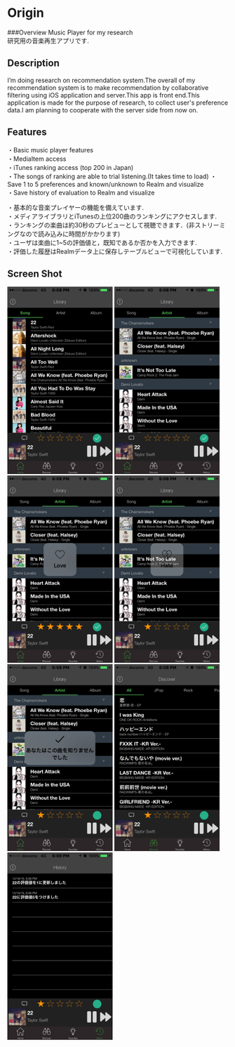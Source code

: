 # Origin

###Overview
Music Player for my research  
研究用の音楽再生アプリです.  

## Description
I’m doing research on recommendation system.The overall of my recommendation system is to make recommendation by collaborative filtering using iOS application and server.This app is front end.This application is made for the purpose of research, to collect user's preference data.I am planning to cooperate with the server side from now on.

## Features
・Basic music player features  
・MediaItem access  
・iTunes ranking access (top 200 in Japan)  
・The songs of ranking are able to trial listening.(It takes time to load)
・Save 1 to 5 preferences and known/unknown to Realm and visualize  
・Save history of evaluation to Realm and visualize  

・基本的な音楽プレイヤーの機能を備えています.  
・メディアライブラリとiTunesの上位200曲のランキングにアクセスします.  
・ランキングの楽曲は約30秒のプレビューとして視聴できます．(非ストリーミングなので読み込みに時間がかかります)   
・ユーザは楽曲に1~5の評価値と，既知であるか否かを入力できます.    
・評価した履歴はRealmデータ上に保存しテーブルビューで可視化しています.  

## Screen Shot
<img src="https://github.com/uesmgn/Origin/blob/Origin1.6/Origin/IMG_0842.PNG?raw=true" width="240px">
<img src="https://github.com/uesmgn/Origin/blob/Origin1.6/Origin/IMG_0843.PNG?raw=true" width="240px">
<img src="https://github.com/uesmgn/Origin/blob/Origin1.6/Origin/IMG_0844.PNG?raw=true" width="240px">
<img src="https://github.com/uesmgn/Origin/blob/Origin1.6/Origin/IMG_0845.PNG?raw=true" width="240px">
<img src="https://github.com/uesmgn/Origin/blob/Origin1.6/Origin/IMG_0846.PNG?raw=true" width="240px">
<img src="https://github.com/uesmgn/Origin/blob/Origin1.6/Origin/IMG_0847.PNG?raw=true" width="240px">
<img src="https://github.com/uesmgn/Origin/blob/Origin1.6/Origin/IMG_0848.PNG?raw=true" width="240px">
